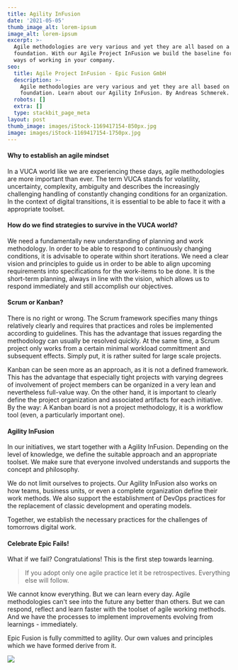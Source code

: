 ```yaml
---
title: Agility InFusion
date: '2021-05-05'
thumb_image_alt: lorem-ipsum
image_alt: lorem-ipsum
excerpt: >-
  Agile methodologies are very various and yet they are all based on a common
  foundation. With our Agile Project InFusion we build the baseline for agile
  ways of working in your company.
seo:
  title: Agile Project InFusion - Epic Fusion GmbH
  description: >-
    Agile methodologies are very various and yet they are all based on a common
    foundation. Learn about our Agility InFusion. By Andreas Schmerek.
  robots: []
  extra: []
  type: stackbit_page_meta
layout: post
thumb_image: images/iStock-1169417154-850px.jpg
image: images/iStock-1169417154-1750px.jpg
---
```

#### Why to establish an agile mindset

In a VUCA world like we are experiencing these days, agile methodologies are more important than ever. The term VUCA stands for volatility, uncertainty, complexity, ambiguity and describes the increasingly challenging handling of constantly changing conditions for an organization. In the context of digital transitions, it is essential to be able to face it with a appropriate toolset.

#### How do we find strategies to survive in the VUCA world?

We need a fundamentally new understanding of planning and work methodology. In order to be able to respond to continuously changing conditions, it is advisable to operate within short iterations. We need a clear vision and principles to guide us in order to be able to align upcoming requirements into specifications for the work-items to be done. It is the short-term planning, always in line with the vision, which allows us to respond immediately and still accomplish our objectives.

#### Scrum or Kanban?

There is no right or wrong. The Scrum framework specifies many things relatively clearly and requires that practices and roles be implemented according to guidelines. This has the advantage that issues regarding the methodology can usually be resolved quickly. At the same time, a Scrum project only works from a certain minimal workload committment and subsequent effects. Simply put, it is rather suited for large scale projects.

Kanban can be seen more as an approach, as it is not a defined framework. This has the advantage that especially tight projects with varying degrees of involvement of project members can be organized in a very lean and nevertheless full-value way. On the other hand, it is important to clearly define the project organization and associated artifacts for each initiative. By the way: A Kanban board is not a project methodology, it is a workflow tool (even, a particularly important one).

#### Agility InFusion

In our initiatives, we start together with a Agility InFusion. Depending on the level of knowledge, we define the suitable approach and an appropriate toolset. We make sure that everyone involved understands and supports the concept and philosophy.

We do not limit ourselves to projects. Our Agility InFusion also works on how teams, business units, or even a complete organization define their work methods. We also support the establishment of DevOps practices for the replacement of classic development and operating models.

Together, we establish the necessary practices for the challenges of tomorrows digital work.

#### Celebrate Epic Fails!

What if we fail? Congratulations! This is the first step towards learning.

> If you adopt only one agile practice let it be retrospectives. Everything else will follow.

We cannot know everything. But we can learn every day. Agile methodologies can't see into the future any better than others. But we can respond, reflect and learn faster with the toolset of agile working methods. And we have the processes to implement improvements evolving from learnings - immediately.

Epic Fusion is fully committed to agility. Our own values and principles which we have formed derive from it.

![](/images/Andreas%203.png)

